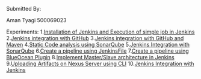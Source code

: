 Submitted By:

Aman Tyagi
500069023

Experiments:
1.[Installation of Jenkins and Execution of simple job in Jenkins](https://github.com/hkshitesh/CICD-LAB-FILE-FOLDERS/blob/master/R171218017/Experiment-1%20(Aman%20Tyagi).docx)
2.[Jenkins integration with GitHub](https://github.com/hkshitesh/CICD-LAB-FILE-FOLDERS/blob/master/R171218017/Experiment-2%20(%20Aman%20Tyagi).docx)
3.[Jenkins integration with GitHub and Maven](https://github.com/hkshitesh/CICD-LAB-FILE-FOLDERS/blob/master/R171218017/Experiment-3%20(Aman%20Tyagi).docx)
4.[Static Code analysis using SonarQube](https://github.com/hkshitesh/CICD-LAB-FILE-FOLDERS/blob/master/R171218017/Experiment-4%20(Aman%20Tyagi).docx)
5.[Jenkins Integration with SonarQube](https://github.com/hkshitesh/CICD-LAB-FILE-FOLDERS/blob/master/R171218017/Experiment-5%20(Aman%20Tyagi).docx)
6.[Create a pipeline using JenkinsFile](https://github.com/hkshitesh/CICD-LAB-FILE-FOLDERS/blob/master/R171218017/Experiment-6%20(Aman%20Tyagi).docx)
7.[Create a pipeline using BlueOcean Plugin](https://github.com/hkshitesh/CICD-LAB-FILE-FOLDERS/blob/master/R171218017/Experiment-7%20(Aman%20Tyagi).docx)
8.[Implement Master/Slave architecture in Jenkins](https://github.com/hkshitesh/CICD-LAB-FILE-FOLDERS/blob/master/R171218017/Experiment-8%20(Aman%20Tyagi).docx)
9.[Uploading Artifacts on Nexus Server using CLI](https://github.com/hkshitesh/CICD-LAB-FILE-FOLDERS/blob/master/R171218017/Experiment-9%20(Aman%20Tyagi).docx)
10.[Jenkins Integration with Jenkins](https://github.com/hkshitesh/CICD-LAB-FILE-FOLDERS/blob/master/R171218017/Experiment-10%20(Aman%20Tyagi).docx)
